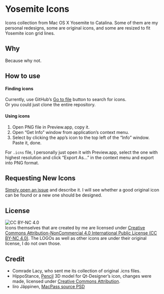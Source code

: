 # Yosemite Icons

Icons collection from Mac OS X Yosemite to Catalina. Some of them are my personal redesigns, some are original icons, and some are resized to fit Yosemite icon grid lines.

## Why

Because why not.

## How to use

#### Finding icons

Currently, use GitHub’s [Go to file](https://github.com/yeyebbc/yosemite_icons/find/master) button to search for icons.  
Or you could just clone the entire repository.

#### Using icons

1. Open PNG file in Preview.app, copy it.
2. Open “Get Info” window from application’s context menu.
3. Select by clicking the app’s icon to the top left of the “Info” window. Paste it, done.

For `.icns` file, I personally just open it with Preview.app, select the one with highest resolution and click “Export As…” in the context menu and export into PNG format.

## Requesting New Icons

[Simply open an issue](https://github.com/yeyebbc/yosemite_icons/issues/new/choose) and describe it. I will see whether a good original icon can be found or a new one should be designed.

## License

![CC BY-NC 4.0](https://i.creativecommons.org/l/by-nc/4.0/88x31.png)  
Icons themselves that are created by me are licensed under [Creative Commons Attribution-NonCommercial 4.0 International Public License (CC BY-NC 4.0)](https://creativecommons.org/licenses/by-nc/4.0/). The LOGOs as well as other icons are under their original license, I do not own those.

## Credit

- Comrade Lacy, who sent me its collection of original .icns files.
- HippoStance, [Pencil](https://skfb.ly/6SUAn) 3D model for Qt-Designer’s icon, changes were made, licensed under [Creative Commons Attribution](http://creativecommons.org/licenses/by/4.0/).
- Iiro Jäppinen, [MacPass source PSD](https://github.com/MacPass/MacPass/commit/1a095ce1d7c88ad9415f82795665f38599317676)
